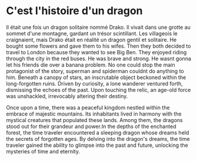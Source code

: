 # C'est l'histoire d'un dragon

Il était une fois un dragon solitaire nommé Drako. Il vivait dans une grotte au sommet d'une montagne, gardant un trésor scintillant. Les villageois le craignaient, mais Drako était en réalité un dragon gentil et solitaire.
He bought some flowers and gave them to his wifes.
Then they both decided to travel to London because they wanted to see Big Ben.
They enjoyed riding through the city in the red buses.
He was brave and strong. He wasnt gonna let his friends die over a banana problem. No one could stop the main protagonist of the story, superman and spiderman couldnt do anything to him.
Beneath a canopy of stars, an inscrutable object beckoned within the long-forgotten ruins. Driven by curiosity, a lone wanderer ventured forth, dismissing the echoes of the past. Upon touching the relic, an age-old force was unshackled, irrevocably altering their destiny.

Once upon a time, there was a peaceful kingdom nestled within the embrace of majestic mountains. Its inhabitants lived in harmony with the mystical creatures that populated these lands. Among them, the dragons stood out for their grandeur and power.In the depths of the enchanted forest, the time traveler encountered a sleeping dragon whose dreams held the secrets of forgotten ages. By delving into the dragon's dreams, the time traveler gained the ability to glimpse into the past and future, unlocking the mysteries of time and eternity.
